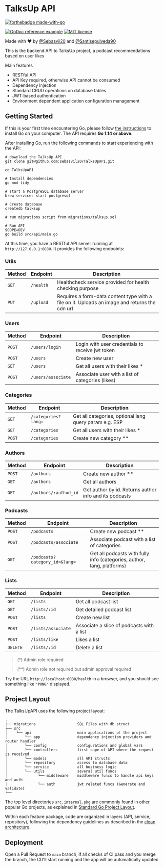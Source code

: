 # TalksUp API

[![forthebadge made-with-go](http://ForTheBadge.com/images/badges/made-with-go.svg)](https://go.dev/)

[![GoDoc reference example](https://img.shields.io/badge/godoc-reference-blue.svg)](https://godoc.org/nanomsg.org/go/mangos/v2) [![MIT license](https://img.shields.io/badge/License-MIT-blue.svg)](https://lbesson.mit-license.org/)

Made with ♥️ by [@Sebasvil20](https://www.linkedin.com/in/sebasvil20/)
and [@Santisepulveda90](https://www.linkedin.com/in/santiago-sep%C3%BAlveda-bonilla-70ab32208/)

This is the backend API to TalksUp project, a podcast recommendations based on user likes

Main features

* RESTful API
* API Key required, otherwise API cannot be consumed
* Dependency Injection
* Standard CRUD operations on database tables
* JWT-based authentication
* Environment dependent application configuration management

## Getting Started

If this is your first time encountering Go, please follow [the instructions](https://golang.org/doc/install) to install Go on your computer.
The API requires **Go 1.14 or above**.

After installing Go, run the following commands to start experiencing with the API:

```shell
# download the TalksUp API
git clone git@github.com:sebasvil20/TalksUpAPI.git

cd TalksUpAPI

# Install dependencies
go mod tidy

# start a PostgreSQL database server
brew services start postgresql

# Create database
createdb talksup

# run migrations script from migrations/talksup.sql

# Run API
SCOPE=DEV
go build src/api/main.go
```

At this time, you have a RESTful API server running at `http://127.0.0.1:8080`. It provides the following endpoints:

### Utils

| Method | Endpoint                       | Description                                                                                   |
|--------|--------------------------------|-----------------------------------------------------------------------------------------------|
| `GET`  | `/health`                      | Healthcheck service provided for health checking purpose                                      |
| `PUT`  | `/upload`                      | Requires a form-data content type with a file on it. Uploads an image and returns the cdn url |

### Users

| Method | Endpoint                       | Description                                                                                   |
|--------|--------------------------------|-----------------------------------------------------------------------------------------------|
| `POST` | `/users/login`                 | Login with user credentials to receive jwt token                                              |
| `POST` | `/users`                       | Create new user                                                                               |
| `GET`  | `/users`                       | Get all users with their likes *                                                              |
| `POST` | `/users/associate`             | Associate user with a list of categories (likes)                                              |

### Categories

| Method | Endpoint                       | Description                                                                                   |
|--------|--------------------------------|-----------------------------------------------------------------------------------------------|
| `GET`  | `/categories?lang=`            | Get all categories, optional lang query param e.g. ESP                                        |
| `GET`  | `/categories`                  | Get all users with their likes *                                                              |
| `POST` | `/categories`                  | Create new category **                                                                        |

### Authors

| Method | Endpoint                       | Description                                                                                   |
|--------|--------------------------------|-----------------------------------------------------------------------------------------------|
| `POST` | `/authors`                     | Create new author **                                                                          |
| `GET`  | `/authors`                     | Get all authors                                                                               |
| `GET`  | `/authors/:authod_id`          | Get author by id. Returns author info and its podcasts                                        |

### Podcasts

| Method | Endpoint                       | Description                                                                                   |
|--------|--------------------------------|-----------------------------------------------------------------------------------------------|
| `POST` | `/podcasts`                    | Create new podcast **                                                                         |
| `POST` | `/podcasts/associate`          | Associate podcast with a list of categories                                                   |
| `GET`  | `/podcasts?category_id=&lang=` | Get all podcasts with fully info (categories, author, lang, platforms)                        |

### Lists

| Method   | Endpoint           | Description                               |
|----------|--------------------|-------------------------------------------|
| `GET`    | `/lists`           | Get all podcast list                      |
| `GET`    | `/lists/:id`       | Get detailed podcast list                 |
| `POST`   | `/lists`           | Create new list                           |
| `POST`   | `/lists/associate` | Associate a slice of podcasts with a list |
| `POST`   | `/lists/like`      | Likes a list                              |
| `DELETE` | `/lists/:id`       | Delete a list                             |

> (*) Admin role required

> (**) Admin role not required but admin approval required

Try the URL `http://localhost:8080/health` in a browser, and you should see something like `"PONG"` displayed.

## Project Layout

The TalksUpAPI uses the following project layout:

```
.
├── migrations                   SQL Files with db struct
├── src                 
│    └── api                     main applications of the project
│        └── app                 dependency injection providers and router handler
│        └── config              configurations and global vars
│        └── controllers         first cape of API where the request is received
│        └── models              all API structs
│        └── repository          access to database data
│        └── service             all business logic
│        └── utils               several util funcs
│              └── middleware    middleware funcs to handle api keys and auth
│              └── auth          jwt related funcs (Generate and validate)
└── 
```

The top level directories `src`, `internal`, `pkg` are commonly found in other popular Go projects, as explained in
[Standard Go Project Layout](https://github.com/golang-standards/project-layout).

Within each feature package, code are organized in layers (API, service, repository), following the dependency guidelines as described in
the [clean architecture](https://blog.cleancoder.com/uncle-bob/2012/08/13/the-clean-architecture.html).

## Deployment

Open a Pull Request to `main` branch, if all checks of CI pass and you merge the branch, the CD'll start running and the app will be
automatically updated
